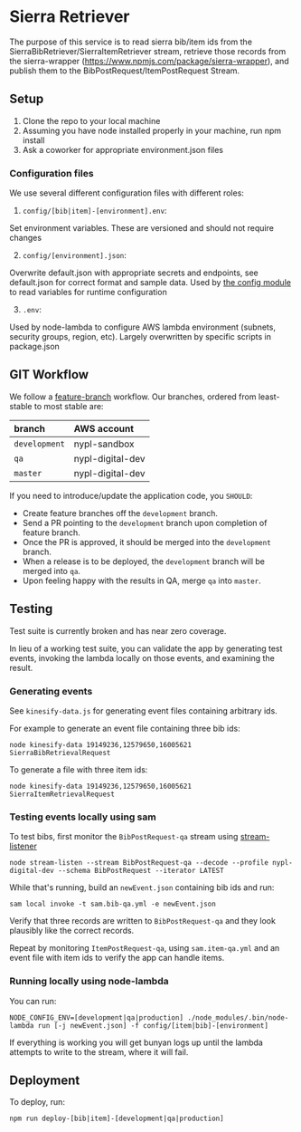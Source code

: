 # Sierra Retriever

The purpose of this service is to read sierra bib/item ids from the SierraBibRetriever/SierraItemRetriever stream, retrieve those records from the sierra-wrapper (https://www.npmjs.com/package/sierra-wrapper), and publish them to the BibPostRequest/ItemPostRequest Stream.

## Setup

1. Clone the repo to your local machine
2. Assuming you have node installed properly in your machine, run npm install
3. Ask a coworker for appropriate environment.json files

### Configuration files

We use several different configuration files with different roles:

1. `config/[bib|item]-[environment].env`:

  Set environment variables. These are versioned and should not require changes

2. `config/[environment].json`:

  Overwrite default.json with appropriate secrets and endpoints, see default.json for correct format and sample data. Used by [the config module](https://www.npmjs.com/package/config) to read variables for runtime configuration

3. `.env`:

  Used by node-lambda to configure AWS lambda environment (subnets, security groups, region, etc). Largely overwritten by specific scripts in package.json

## GIT Workflow

We follow a [feature-branch](https://www.atlassian.com/git/tutorials/comparing-workflows/feature-branch-workflow) workflow. Our branches, ordered from least-stable to most stable are:

| branch        | AWS account      |
|:--------------|:-----------------|
| `development` | nypl-sandbox     |
| `qa`          | nypl-digital-dev |
| `master`      | nypl-digital-dev |

If you need to introduce/update the application code, you `SHOULD`:

* Create feature branches off the `development` branch.
* Send a PR pointing to the `development` branch upon completion of feature branch.
* Once the PR is approved, it should be merged into the `development` branch.
* When a release is to be deployed, the `development` branch will be merged into `qa`.
* Upon feeling happy with the results in QA, merge `qa` into `master`.

## Testing

Test suite is currently broken and has near zero coverage.

In lieu of a working test suite, you can validate the app by generating test events, invoking the lambda locally on those events, and examining the result.

### Generating events

See `kinesify-data.js` for generating event files containing arbitrary ids.

For example to generate an event file containing three bib ids:
```
node kinesify-data 19149236,12579650,16005621 SierraBibRetrievalRequest
```

To generate a file with three item ids:
```
node kinesify-data 19149236,12579650,16005621 SierraItemRetrievalRequest
```

### Testing events locally using sam

To test bibs, first monitor the `BibPostRequest-qa` stream using [stream-listener](https://github.com/NYPL-discovery/stream-listener)

```
node stream-listen --stream BibPostRequest-qa --decode --profile nypl-digital-dev --schema BibPostRequest --iterator LATEST
```

While that's running, build an `newEvent.json` containing bib ids and run:

```
sam local invoke -t sam.bib-qa.yml -e newEvent.json
```

Verify that three records are written to `BibPostRequest-qa` and they look plausibly like the correct records.

Repeat by monitoring `ItemPostRequest-qa`, using `sam.item-qa.yml` and an event file with item ids to verify the app can handle items.

### Running locally using node-lambda

You can run:

```
NODE_CONFIG_ENV=[development|qa|production] ./node_modules/.bin/node-lambda run [-j newEvent.json] -f config/[item|bib]-[environment]
```

If everything is working you will get bunyan logs up until the lambda attempts to write to the stream, where it
will fail.

## Deployment

To deploy, run:

```
npm run deploy-[bib|item]-[development|qa|production]
```
